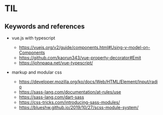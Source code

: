 # TIL

## Keywords and references

- vue.js with typescript

  - https://vuejs.org/v2/guide/components.html#Using-v-model-on-Components
  - https://github.com/kaorun343/vue-property-decorator#Emit
  - https://johnpapa.net/vue-typescript/

- markup and modular css

  - https://developer.mozilla.org/ko/docs/Web/HTML/Element/Input/radio
  - https://sass-lang.com/documentation/at-rules/use
  - https://sass-lang.com/dart-sass
  - https://css-tricks.com/introducing-sass-modules/
  - https://blueshw.github.io/2019/10/27/scss-module-system/
